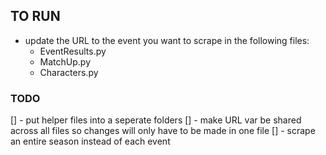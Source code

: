 ## TO RUN
- update the URL to the event you want to scrape in the following files:
  - EventResults.py
  - MatchUp.py
  - Characters.py

### TODO
[] - put helper files into a seperate folders
[] - make URL var be shared across all files so changes will only have to be made in one file
[] - scrape an entire season instead of each event